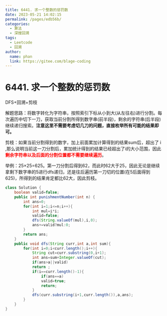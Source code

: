 ```yaml
---
title: 6441. 求一个整数的惩罚数
date: 2023-05-21 14:02:15
permalink: /pages/edb56b/
categories:
  - 算法
  - 深搜回溯
tags:
  - Leetcode
  - 回溯
author: 
  name: phan
  link: https://gitee.com/blage-coding
---
```

# 6441. 求一个整数的惩罚数

DFS+回溯+剪枝

解题思路：将数字转化为字符串，按照索引下标从小到大(从左往右)进行分割。每次遍历中切下一刀，获取当前分割所得到数字串(前半段)，剩余的字符串(后半段)继续递归搜索。**注意这里不需要考虑切几刀的问题，直接枚举所有可能的结果即可。**

剪枝：如果当前分割得到的数字，加上前面累加计算得到的结果sum后，超出了 i ,那么说明当前这一刀分割后，累加统计得到的结果已经超出了i的大小范围，因此<font color="red">**剩余字符串以及后面的分割位置都不需要继续遍历**</font>。

举例：25×25=625。第一刀分割后得到62，而此时62大于25，因此无论是继续拿剩下数字串的5进行dfs递归，还是往后遍历第一刀切的位置(在5后面得到625)，所得到的结果肯定都比62大，因此剪枝。

```java
class Solution {
    boolean valid=false;
    public int punishmentNumber(int n) {
        int ans=0;
        for(int i=1;i<=n;i++){
            int mul=i*i;
            valid=false;
            dfs(String.valueOf(mul),i,0);
            ans+=valid?mul:0;
        }
        return ans;
    }
    public void dfs(String curr,int a,int sum){
        for(int i=0;i<curr.length();i++){
            String cut=curr.substring(0,i+1);
            int ans=sum+Integer.valueOf(cut);
            if(ans>a||valid)
            return ;
            if(i==curr.length()-1){
                if(ans==a)
                valid=true;
                return;
            }
            dfs(curr.substring(i+1,curr.length()),a,ans);
        }
    }
}
```

